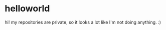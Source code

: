 helloworld
==========

hi! my repositories are private, so it looks a lot like I'm not doing anything. :) 
